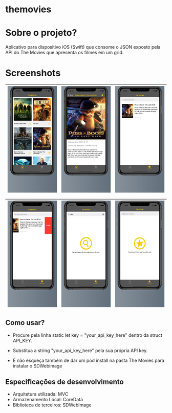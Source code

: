 # themovies

# Sobre o projeto?

Aplicativo para dispositivo iOS (Swift) que consome o JSON exposto pela API do The Movies que apresenta os filmes em um grid.


# Screenshots 


| ![Imagem 1](https://github.com/brunocostac/themovies/blob/main/The%20Movies/Screenshots/Apple%20iPhone%2011%20Pro%20Max%20Screenshot%200.png) | ![Imagem 2](https://github.com/brunocostac/themovies/blob/main/The%20Movies/Screenshots/Apple%20iPhone%2011%20Pro%20Max%20Screenshot%201.png) | ![Imagem 3](https://github.com/brunocostac/themovies/blob/main/The%20Movies/Screenshots/Apple%20iPhone%2011%20Pro%20Max%20Screenshot%202.png) |
| --- | --- | --- |

| ![Imagem 1](https://github.com/brunocostac/themovies/blob/main/The%20Movies/Screenshots/Apple%20iPhone%2011%20Pro%20Max%20Screenshot%203.png) | ![Imagem 2](https://github.com/brunocostac/themovies/blob/main/The%20Movies/Screenshots/Apple%20iPhone%2011%20Pro%20Max%20Screenshot%204.png) | ![Imagem 3](https://github.com/brunocostac/themovies/blob/main/The%20Movies/Screenshots/Apple%20iPhone%2011%20Pro%20Max%20Screenshot%205.png) |
| --- | --- | --- |



## Como usar?

* Procure pela linha static let key = "your_api_key_here" dentro da struct API_KEY.
* Substitua a string "your_api_key_here" pela sua própria API key.

* E não esqueça também de dar um pod install na pasta The Movies para instalar o SDWebimage


## Especificações de desenvolvimento

* Arquitetura utilizada: MVC
* Armazenamento Local: CoreData
* Biblioteca de terceiros: SDWebImage

